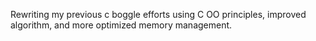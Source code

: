 Rewriting my previous c boggle efforts using C OO principles, improved algorithm, and more optimized memory management.
